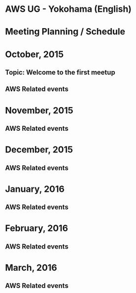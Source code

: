 AWS UG - Yokohama (English)
===========================

# Meeting Planning / Schedule


# October, 2015

## Topic: Welcome to the first meetup

## AWS Related events

# November, 2015

## AWS Related events

# December, 2015

## AWS Related events

# January, 2016

## AWS Related events

# February, 2016

## AWS Related events

# March, 2016

## AWS Related events


